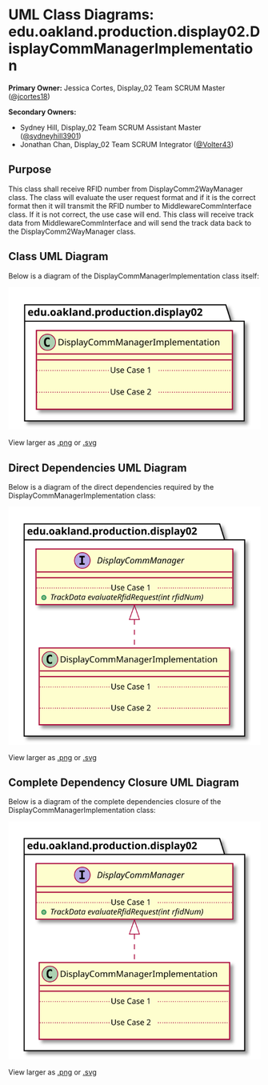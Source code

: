 # UML Class Diagrams: edu.oakland.production.display02.DisplayCommManagerImplementation

**Primary Owner:** Jessica Cortes, Display_02 Team SCRUM Master ([@jcortes18](https://github.com/jcortes18/))

**Secondary Owners:**

- Sydney Hill, Display_02 Team SCRUM Assistant Master ([@sydneyhill3901](https://github.com/sydneyhill3901/))
- Jonathan Chan, Display_02 Team SCRUM Integrator ([@Volter43](https://github.com/Volter43/))

## Purpose

This class shall receive RFID number from DisplayComm2WayManager class. The class will evaluate the user request format and if it is the correct format then it will transmit the RFID number to MiddlewareCommInterface class. If it is not correct, the use case will end. This class will receive track data from MiddlewareCommInterface and will send the track data back to the DisplayComm2WayManager class. 

## Class UML Diagram

Below is a diagram of the DisplayCommManagerImplementation class itself:

![DisplayCommManagerImplementation](./DisplayCommManagerImplementation.svg)

View larger as [.png](./DisplayCommManagerImplementation.png) or [.svg](./DisplayCommManagerImplementation.svg)

## Direct Dependencies UML Diagram

Below is a diagram of the direct dependencies required by the DisplayCommManagerImplementation class:

![DisplayCommManagerImplementation Direct Dependencies](./DisplayCommManagerImplementation_DirectDependencies.svg)

View larger as [.png](./DisplayCommManagerImplementation_DirectDependencies.png) or [.svg](./DisplayCommManagerImplementation_DirectDependencies.svg)

## Complete Dependency Closure UML Diagram

Below is a diagram of the complete dependencies closure of the DisplayCommManagerImplementation class:

![DisplayCommManagerImplementation Dependency Closure](./DisplayCommManagerImplementation_Closure.svg)

View larger as [.png](./DisplayCommManagerImplementation_Closure.png) or [.svg](./DisplayCommManagerImplementation_Closure.svg)
